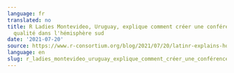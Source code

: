 ```yaml
---
language: fr
translated: no
title: R Ladies Montevideo, Uruguay, explique comment créer une conférence de haute
  qualité dans l'hémisphère sud
date: '2021-07-20'
source: https://www.r-consortium.org/blog/2021/07/20/latinr-explains-how-to-create-a-high-quality-conference-in-the-southern-hemisphere
language: en
slug: r_ladies_montevideo_uruguay_explique_comment_créer_une_conférence_de_haute_qualité_dans_l_hémisphère_sud
---
```




